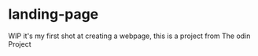 # landing-page
WIP
it's my first shot at creating a webpage, 
this is a project from The odin Project